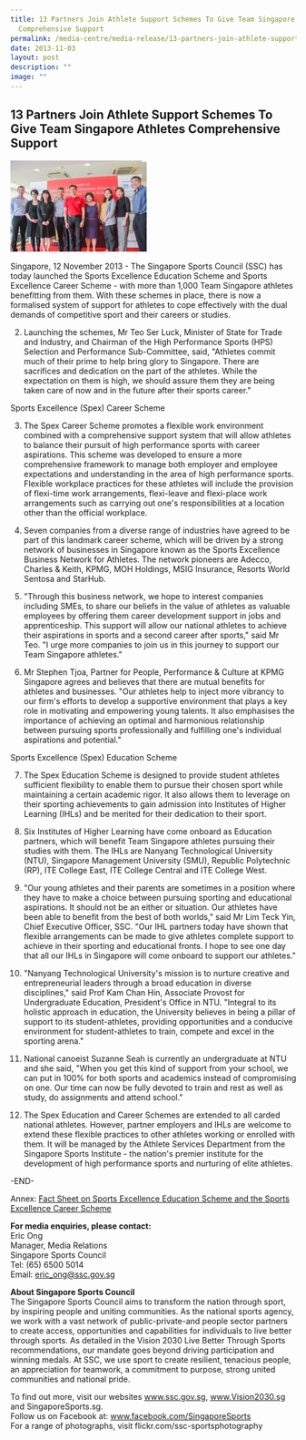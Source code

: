 ```yaml
---
title: 13 Partners Join Athlete Support Schemes To Give Team Singapore Athletes
  Comprehensive Support
permalink: /media-centre/media-release/13-partners-join-athlete-support-schemes-to-give-team-athletes-support/
date: 2013-11-03
layout: post
description: ""
image: ""
---
```

## **13 Partners Join Athlete Support Schemes To Give Team Singapore Athletes Comprehensive Support**

![](/images/Media%20Centre/Media%20Release/2013/Nov/13PARTNERSJOINATHLETESUPPORTSCHEMESTOGIVETEAMATHLETESUPPORTMainPar0042Imagegif.gif)

	
Singapore, 12 November 2013 - The Singapore Sports Council (SSC) has today launched the Sports Excellence Education Scheme and Sports Excellence Career Scheme - with more than 1,000 Team Singapore athletes benefitting from them. With these schemes in place, there is now a formalised system of support for athletes to cope effectively with the dual demands of competitive sport and their careers or studies.

2. Launching the schemes, Mr Teo Ser Luck, Minister of State for Trade and Industry, and Chairman of the High Performance Sports (HPS) Selection and Performance Sub-Committee, said, "Athletes commit much of their prime to help bring glory to Singapore. There are sacrifices and dedication on the part of the athletes. While the expectation on them is high, we should assure them they are being taken care of now and in the future after their sports career."

Sports Excellence (Spex) Career Scheme

3. The Spex Career Scheme promotes a flexible work environment combined with a comprehensive support system that will allow athletes to balance their pursuit of high performance sports with career aspirations. This scheme was developed to ensure a more comprehensive framework to manage both employer and employee expectations and understanding in the area of high performance sports. Flexible workplace practices for these athletes will include the provision of flexi-time work arrangements, flexi-leave and flexi-place work arrangements such as carrying out one's responsibilities at a location other than the official workplace.

4. Seven companies from a diverse range of industries have agreed to be part of this landmark career scheme, which will be driven by a strong network of businesses in Singapore known as the Sports Excellence Business Network for Athletes. The network pioneers are Adecco, Charles & Keith, KPMG, MOH Holdings, MSIG Insurance, Resorts World Sentosa and StarHub.

5. "Through this business network, we hope to interest companies including SMEs, to share our beliefs in the value of athletes as valuable employees by offering them career development support in jobs and apprenticeship. This support will allow our national athletes to achieve their aspirations in sports and a second career after sports," said Mr Teo. "I urge more companies to join us in this journey to support our Team Singapore athletes."

6. Mr Stephen Tjoa, Partner for People, Performance & Culture at KPMG Singapore agrees and believes that there are mutual benefits for athletes and businesses. "Our athletes help to inject more vibrancy to our firm's efforts to develop a supportive environment that plays a key role in motivating and empowering young talents. It also emphasises the importance of achieving an optimal and harmonious relationship between pursuing sports professionally and fulfilling one's individual aspirations and potential."

Sports Excellence (Spex) Education Scheme
<br>
	
7. The Spex Education Scheme is designed to provide student athletes sufficient flexibility to enable them to pursue their chosen sport while maintaining a certain academic rigor. It also allows them to leverage on their sporting achievements to gain admission into Institutes of Higher Learning (IHLs) and be merited for their dedication to their sport.

8. Six Institutes of Higher Learning have come onboard as Education partners, which will benefit Team Singapore athletes pursuing their studies with them. The IHLs are Nanyang Technological University (NTU), Singapore Management University (SMU), Republic Polytechnic (RP), ITE College East, ITE College Central and ITE College West.

9. "Our young athletes and their parents are sometimes in a position where they have to make a choice between pursuing sporting and educational aspirations. It should not be an either or situation. Our athletes have been able to benefit from the best of both worlds," said Mr Lim Teck Yin, Chief Executive Officer, SSC. "Our IHL partners today have shown that flexible arrangements can be made to give athletes complete support to achieve in their sporting and educational fronts. I hope to see one day that all our IHLs in Singapore will come onboard to support our athletes."

10. "Nanyang Technological University's mission is to nurture creative and entrepreneurial leaders through a broad education in diverse disciplines," said Prof Kam Chan Hin, Associate Provost for Undergraduate Education, President's Office in NTU. "Integral to its holistic approach in education, the University believes in being a pillar of support to its student-athletes, providing opportunities and a conducive environment for student-athletes to train, compete and excel in the sporting arena."

11. National canoeist Suzanne Seah is currently an undergraduate at NTU and she said, "When you get this kind of support from your school, we can put in 100% for both sports and academics instead of compromising on one. Our time can now be fully devoted to train and rest as well as study, do assignments and attend school."

12. The Spex Education and Career Schemes are extended to all carded national athletes. However, partner employers and IHLs are welcome to extend these flexible practices to other athletes working or enrolled with them. It will be managed by the Athlete Services Department from the Singapore Sports Institute - the nation's premier institute for the development of high performance sports and nurturing of elite athletes.

-END-

Annex: 
[Fact Sheet on Sports Excellence Education Scheme and the Sports Excellence Career Scheme ](/files/Media%20Centre/Media%20Release/2013/Nov/Fact%20Sheet%20%20Spex%20Education%20%20Career%20Schemespdf.pdf) 

**For media enquiries, please contact:**
<br>
Eric Ong
<br>Manager, Media Relations
<br>Singapore Sports Council
<br>Tel: (65) 6500 5014
<br>Email: eric_ong@ssc.gov.sg

**About Singapore Sports Council**
<br>
The Singapore Sports Council aims to transform the nation through sport, by inspiring people and uniting communities. As the national sports agency, we work with a vast network of public-private-and people sector partners to create access, opportunities and capabilities for individuals to live better through sports. As detailed in the Vision 2030 Live Better Through Sports recommendations, our mandate goes beyond driving participation and winning medals. At SSC, we use sport to create resilient, tenacious people, an appreciation for teamwork, a commitment to purpose, strong united communities and national pride.

To find out more, visit our websites www.ssc.gov.sg, www.Vision2030.sg and SingaporeSports.sg.
<br>
Follow us on Facebook at: www.facebook.com/SingaporeSports
<br>
For a range of photographs, visit flickr.com/ssc-sportsphotography